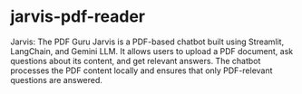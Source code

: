 # jarvis-pdf-reader 
Jarvis: The PDF Guru
Jarvis is a PDF-based chatbot built using Streamlit, LangChain, and Gemini LLM. It allows users to upload a PDF document, ask questions about its content, and get relevant answers. The chatbot processes the PDF content locally and ensures that only PDF-relevant questions are answered.


